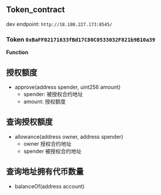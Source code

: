 ## Token_contract

dev endpoint: `http://18.180.227.173:8545/`

### Token `0xBaFF02171633fBd17C80C0533032F821b9B10a39`

**Function**

## 授权额度
- approve(address spender, uint256 amount)
  * spender: 被授权合约地址
  * amount: 授权额度
      
## 查询授权额度
- allowance(address owner, address spender)
  * owner 授权合约地址
  * spender 被授权合约地址

## 查询地址拥有代币数量
- balanceOf(address account)

